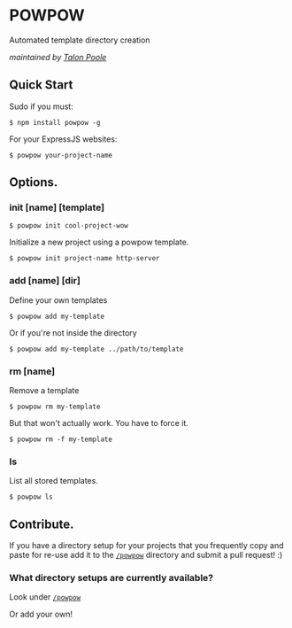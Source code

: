 POWPOW
======
Automated template directory creation

*maintained by [Talon Poole](http://theghostin.me)*

## Quick Start
Sudo if you must:

    $ npm install powpow -g

For your ExpressJS websites:

    $ powpow your-project-name

## Options.

### init [name] [template]

    $ powpow init cool-project-wow

Initialize a new project using a powpow template.

    $ powpow init project-name http-server

### add [name] [dir]
Define your own templates

    $ powpow add my-template

Or if you're not inside the directory

    $ powpow add my-template ../path/to/template

### rm [name]

Remove a template

    $ powpow rm my-template

But that won't actually work. You have to force it.

    $ powpow rm -f my-template 

### ls

List all stored templates.

    $ powpow ls

## Contribute.

If you have a directory setup for your projects that
you frequently copy and paste for re-use add it to the
[`/powpow`](https://github.com/LegitTalon/powpow/tree/master/powpow)
directory and submit a pull request! :)

### What directory setups are currently available?

Look under [`/powpow`](https://github.com/LegitTalon/powpow/tree/master/powpow)

Or add your own!
